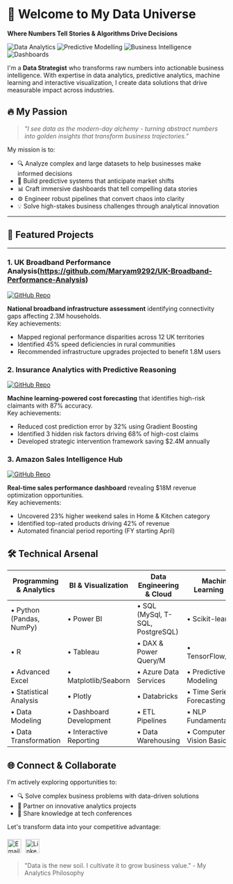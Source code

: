 # 👋 Welcome to My Data Universe  
**Where Numbers Tell Stories & Algorithms Drive Decisions**  

![Data Analytics](https://img.shields.io/badge/-Data%20Analytics-2CA5E0?logo=chartdotjs&logoColor=white)
![Predictive Modelling](https://img.shields.io/badge/-Predictive%20Modelling-8A2BE2?logo=tensorflow&logoColor=white)
![Business Intelligence](https://img.shields.io/badge/-Business%20Intelligence-FF6D00?logo=tableau&logoColor=white)
![Dashboards](https://img.shields.io/badge/-Dashboards-FF9800?logo=powerbi&logoColor=white)


I'm a **Data Strategist** who transforms raw numbers into actionable business intelligence. With expertise in data analytics, predictive analytics, machine learning and interactive visualization, I create data solutions that drive measurable impact across industries.

## 🔥 My Passion  
> *"I see data as the modern-day alchemy - turning abstract numbers into golden insights that transform business trajectories."*  

My mission is to:
- 🔍 Analyze complex and large datasets to help businesses make informed decisions
- 🚀 Build predictive systems that anticipate market shifts
- 📊 Craft immersive dashboards that tell compelling data stories
- ⚙️ Engineer robust pipelines that convert chaos into clarity
- 💡 Solve high-stakes business challenges through analytical innovation
---
## 💼 Featured Projects  
---
### 1. UK Broadband Performance Analysis(https://github.com/Maryam9292/UK-Broadband-Performance-Analysis)    
[![GitHub Repo](https://img.shields.io/badge/REPO-100000?logo=github&logoColor=white)](https://github.com/Maryam9292/UK-Broadband-Performance-Analysis)   

**National broadband infrastructure assessment** identifying connectivity gaps affecting 2.3M households.  
 Key achievements:  
- Mapped regional performance disparities across 12 UK territories  
- Identified 45% speed deficiencies in rural communities  
- Recommended infrastructure upgrades projected to benefit 1.8M users  

### 2. Insurance Analytics with Predictive Reasoning
[![GitHub Repo](https://img.shields.io/badge/REPO-100000?logo=github&logoColor=white)](https://github.com/Maryam9292/Health-Insurance-Claims-Cost-Analysis) 

**Machine learning-powered cost forecasting** that identifies high-risk claimants with 87% accuracy.  
 Key achievements:  
- Reduced cost prediction error by 32% using Gradient Boosting  
- Identified 3 hidden risk factors driving 68% of high-cost claims  
- Developed strategic intervention framework saving $2.4M annually  

### 3. Amazon Sales Intelligence Hub  
[![GitHub Repo](https://img.shields.io/badge/REPO-100000?logo=github&logoColor=white)](https://github.com/Maryam9292/Amazon-Sales-Performance-Dashboard) 

**Real-time sales performance dashboard** revealing $18M revenue optimization opportunities.  
 Key achievements:  
- Uncovered 23% higher weekend sales in Home & Kitchen category  
- Identified top-rated products driving 42% of revenue  
- Automated financial period reporting (FY starting April)  

## 🛠️ Technical Arsenal

| Programming & Analytics     | BI & Visualization       | Data Engineering & Cloud  | Machine Learning & AI    |
|----------------------------|--------------------------|---------------------------|--------------------------|
| • Python (Pandas, NumPy)   | • Power BI               | • SQL (MySql, T-SQL, PostgreSQL) | • Scikit-learn           |
| • R                        | • Tableau                | • DAX & Power Query/M     | • TensorFlow/Keras       |
| • Advanced Excel           | • Matplotlib/Seaborn     | • Azure Data Services     | • Predictive Modeling    |
| • Statistical Analysis     | • Plotly                 | • Databricks              | • Time Series Forecasting|
| • Data Modeling            | • Dashboard Development  | • ETL Pipelines           | • NLP Fundamentals       |
| • Data Transformation      | • Interactive Reporting  | • Data Warehousing        | • Computer Vision Basics |



## 🌐 Connect & Collaborate  
I'm actively exploring opportunities to:  
- 🔍 Solve complex business problems with data-driven solutions  
- 🤝 Partner on innovative analytics projects  
- 🎤 Share knowledge at tech conferences  

Let's transform data into your competitive advantage:  
<div style="display: flex; gap: 10px; flex-wrap: wrap; margin: 20px 0;">
  <a href="mailto:maryamaslam9292@gmail.com" style="text-decoration: none;">
    <img src="https://img.shields.io/badge/-Email-EA4335?style=flat-square&logo=gmail&logoColor=white&labelColor=EA4335" alt="Email" style="height: 32px;">
  </a>
  <a href="https://linkedin.com/in/maryamaslam9292" style="text-decoration: none;">
    <img src="https://img.shields.io/badge/-LinkedIn-0A66C2?style=flat-square&logo=linkedin&logoColor=white&labelColor=0A66C2" alt="LinkedIn" style="height: 32px;">
  </a>
 </div>
 
> "Data is the new soil. I cultivate it to grow business value." - My Analytics Philosophy  


